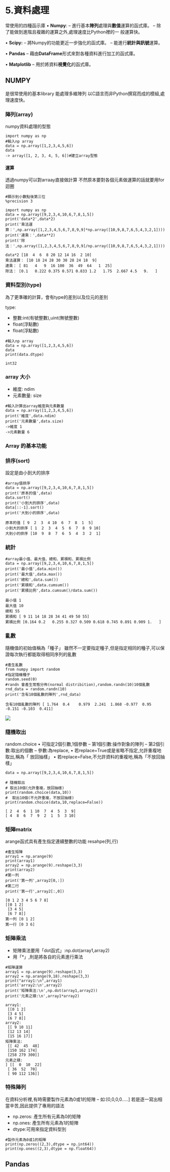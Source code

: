 # 5.資料處理  

常使用的四種函示庫
• **Numpy**:
– 進行基本**陣列**處理與**數值**運算的函式庫。
– 除了能做到進階且複雜的運算之外,處理速度比Python裡的一
般運算快。

• **Scipy:**
– 將Numpy的功能更近一步強化的函式庫。
– 能進行**統計與訊號**運算。  

• **Pandas**
– 藉由**DataFrame**形式來對各種資料進行加工的函式庫。  

• **Matplotlib**
– 用於將資料**視覺化**的函式庫。  

## NUMPY
是很常使用的基本library
能處理多維陣列
以C語言而非Python撰寫而成的模組,處理速度快。  
 
### 陣列(array)
numpy資料處理的型態

```bash=
import numpy as np
#輸入np array
data = np.array([1,2,3,4,5,6])
data
-> array([1, 2, 3, 4, 5, 6])#建立array型態
```

#### 運算
透過numpy可以對arraay直接做計算
不然原本要對各個元素做運算的話就要用for迴圈
```bash=
#顯示到小數點後第三位
%precision 3

import numpy as np
data = np.array([9,2,3,4,10,6,7,8,1,5])
print('data*2',data*2)
print('乘法運算：',np.array([1,2,3,4,5,6,7,8,9,9]*np.array([10,9,8,7,6,5,4,3,2,1])))
print('連乘：',data**2)
print('除法：',np.array([1,2,3,4,5,6,7,8,9,9]/np.array([10,9,8,7,6,5,4,3,2,1])))

```
```
data*2 [18  4  6  8 20 12 14 16  2 10]
乘法運算： [10 18 24 28 30 30 28 24 18  9]
連乘： [ 81   4   9  16 100  36  49  64   1  25]
除法： [0.1   0.222 0.375 0.571 0.833 1.2   1.75  2.667 4.5   9.   ]
```

### 資料型別(type)
為了更準確的計算，會有type的差別以及位元的差別

type:
* 整數:int(有號整數),uint(無號整數)
* float(浮點數)
* float(浮點數)

```bash=
#輸入np array
data = np.array([1,2,3,4,5,6])
data
print(data.dtype)
```
```
int32
```

### array 大小 

* 維度: ndim
* 元素數量: size

```bash=
#輸入計算出array維度與元素數量
data = np.array([1,2,3,4,5,6])
print('維度',data.ndim)
print('元素數量',data.size)
->維度 1
->元素數量 6
```

### Array 的基本功能
### 排序(sort)
設定是由小到大的排序
```bash=
#array值排序
data = np.array([9,2,3,4,10,6,7,8,1,5])
print('原本的值',data)
data.sort()
print('小到大的排序',data)
data[::-1].sort()
print('大到小的排序',data)
```
```
原本的值 [ 9  2  3  4 10  6  7  8  1  5]
小到大的排序 [ 1  2  3  4  5  6  7  8  9 10]
大到小的排序 [10  9  8  7  6  5  4  3  2  1]
```
### 統計
```bash=
#array最小值、最大值、總和、累積和、累積比例
data = np.array([9,2,3,4,10,6,7,8,1,5])
print('最小值',data.min())
print('最大值',data.max())
print('總和',data.sum())
print('累積和',data.cumsum())
print('累積比例',data.cumsum()/data.sum())
```
```
最小值 1
最大值 10
總和 55
累積和 [ 9 11 14 18 28 34 41 49 50 55]
累積比例 [0.164 0.2   0.255 0.327 0.509 0.618 0.745 0.891 0.909 1.   ]
```

### 亂數
隨機值的初始值稱為「種子」
雖然不一定要指定種子,但是指定相同的種子,可以保證每次執行都能取得相同序列的亂數
```bash=
#產生亂數
from numpy import random
#指定隨機種子
random.seed(0)
#randn 會產生常態分佈(normal distribition),random.randn(10)10個亂數
rnd_data = random.randn(10)
print('含有10個亂數的陣列',rnd_data)
```
```
含有10個亂數的陣列 [ 1.764  0.4    0.979  2.241  1.868 -0.977  0.95  -0.151 -0.103  0.411]
```
![](https://i.imgur.com/Lu1kCEG.png)

### 隨機取出
random.choice
• 可指定2個引數,1個參數
– 第1個引數:操作對象的陣列
– 第2個引數:取出的個數
– 參數:為replace,
• 若replace=True或是省略不指定,允許重複地取出,稱為「 放回抽樣」
• 若replace=False,不允許資料的重複地,稱為「不放回抽樣」
```bash=
data = np.array([9,2,3,4,10,6,7,8,1,5])

# 隨機取出
# 取出10個(允許重複，放回抽樣)
print(random.choice(data,10))
#  取出10個(不允許重複，不放回抽樣)
print(random.choice(data,10,replace=False))
```
```
[ 2  4  6  1 10  7  4  5  3  9]
[ 4  8  6  7  9  2  1  5  3 10]
```
### 矩陣matrix

arange函式具有產生指定連續整數的功能
resahpe(列,行)
```bash=
#產生矩陣
array1 = np.arange(9)
print(array1)
array2 = np.arange(9).reshape(3,3)
print(array2)
#第一列
print('第一列',array2[0,:])
#第二行
print('第一行',array2[:,0])
```
```
[0 1 2 3 4 5 6 7 8]
[[0 1 2]
 [3 4 5]
 [6 7 8]]
第一列 [0 1 2]
第一行 [0 3 6]
```
### 矩陣乘法
* 矩陣乘法要用「dot函式」:np.dot(array1,array2)
* 用「*」,則是將各自的元素進行乘法

```bash=
#矩陣運算
array1 = np.arange(9).reshape(3,3)
array2 = np.arange(9,18).reshape(3,3)
print("array1:\n",array1)
print('array2:\n',array2)
print('矩陣乘法:\n',np.dot(array1,array2))
print('元素之積:\n',array1*array2)
```
```
array1:
 [[0 1 2]
 [3 4 5]
 [6 7 8]]
array2:
 [[ 9 10 11]
 [12 13 14]
 [15 16 17]]
矩陣乘法:
 [[ 42  45  48]
 [150 162 174]
 [258 279 300]]
元素之積:
] [[  0  10  22]
 [ 36  52  70]
 [ 90 112 136]]
```
### 特殊陣列
在資料分析裡,有時需要製作元素為0或1的矩陣
– 如:[0,0,0,0.....]
若是逐一寫出相當辛苦,因此提供了專用的語法
* np.zeros: 產生所有元素為0的矩陣
* np.ones: 產生所有元素為1的矩陣
* dtype:可用來指定資料型別
```bash=
#製作元素為0或1的矩陣
print(np.zeros((2,3),dtype = np.int64))
print(np.ones((2,3),dtype = np.float64))
```

## Pandas
